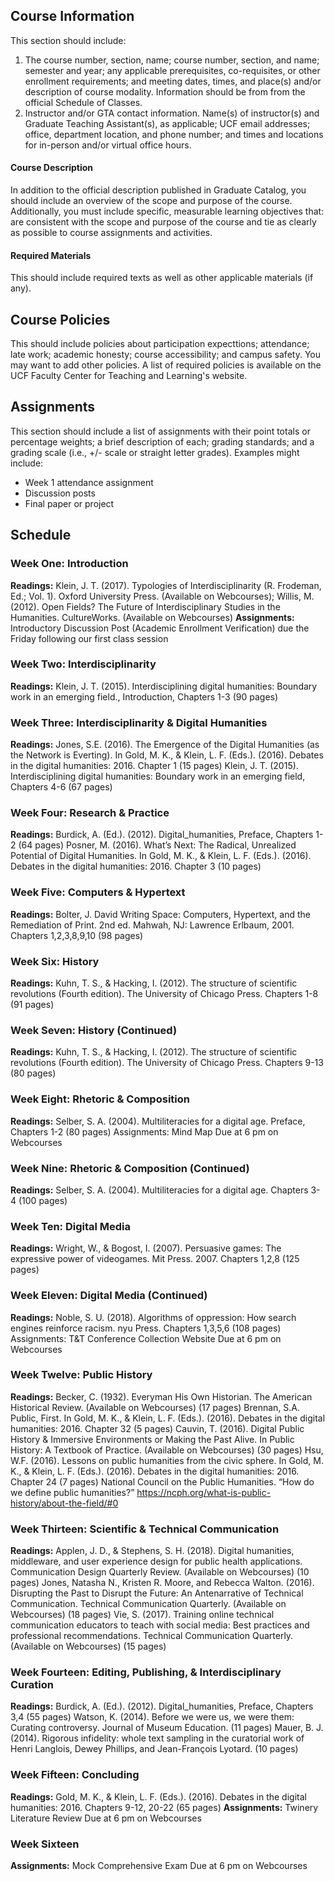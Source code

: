 ## Course Information
This section should include: 
1) The course number, section, name; course number, section, and name; semester and year; any applicable prerequisites, co-requisites, or other enrollment requirements; and meeting dates, times, and place(s) and/or description of course modality. Information should be from from the official Schedule of Classes.
2) Instructor and/or GTA contact information. Name(s) of instructor(s) and Graduate Teaching Assistant(s), as applicable; UCF email addresses; office, department location, and phone number; and times and locations for in-person and/or virtual office hours.
#### Course Description
In addition to the official description published in Graduate Catalog, you should include an overview of the scope and purpose of the course. Additionally, you must include specific, measurable learning objectives that: are consistent with the scope and purpose of the course and tie as clearly as possible to course assignments and activities.
#### Required Materials
This should include required texts as well as other applicable materials (if any).
## Course Policies
This should include policies about participation expecttions; attendance; late work; academic honesty; course accessibility; and campus safety. You may want to add other policies. A list of required policies is available on the UCF Faculty Center for Teaching and Learning's website.
## Assignments
This section should include a list of assignments with their point totals or percentage weights; a brief description of each; grading standards; and a grading scale (i.e., +/- scale or straight letter grades). Examples might include:
- Week 1 attendance assignment
- Discussion posts
- Final paper or project
## Schedule
### **Week One: Introduction** 
**Readings:** 
Klein, J. T. (2017). Typologies of Interdisciplinarity (R. Frodeman, Ed.; Vol. 1). Oxford University Press. (Available on Webcourses); 
Willis, M. (2012). Open Fields? The Future of Interdisciplinary Studies in the Humanities. CultureWorks. (Available on Webcourses)
**Assignments:** 
Introductory Discussion Post (Academic Enrollment Verification) due the Friday following our first class session
 
### Week Two: Interdisciplinarity 
**Readings:** 
Klein, J. T. (2015). Interdisciplining digital humanities: Boundary work in an emerging field., Introduction, Chapters 1-3 (90 pages)
 
### Week Three: Interdisciplinarity & Digital Humanities
**Readings:** 
Jones, S.E. (2016).  The Emergence of the Digital Humanities (as the Network is Everting). In Gold, M. K., & Klein, L. F. (Eds.). (2016). Debates in the digital humanities: 2016. Chapter 1 (15 pages) 
Klein, J. T. (2015). Interdisciplining digital humanities: Boundary work in an emerging field, Chapters 4-6 (67 pages)
 
### Week Four: Research & Practice
**Readings:** 
Burdick, A. (Ed.). (2012). Digital_humanities, Preface, Chapters 1-2 (64 pages)
Posner, M. (2016).  What’s Next: The Radical, Unrealized Potential of Digital Humanities. In Gold, M. K., & Klein, L. F. (Eds.). (2016). Debates in the digital humanities: 2016. Chapter 3 (10 pages)
 
### Week Five: Computers & Hypertext
**Readings:**
Bolter, J. David Writing Space: Computers, Hypertext, and the Remediation of Print. 2nd ed. Mahwah, NJ: Lawrence Erlbaum, 2001. Chapters 1,2,3,8,9,10 (98 pages)
 
### Week Six: History
**Readings:**
Kuhn, T. S., & Hacking, I. (2012). The structure of scientific revolutions (Fourth edition). The University of Chicago Press. Chapters 1-8 (91 pages)
 
### Week Seven: History (Continued) 
**Readings:**
Kuhn, T. S., & Hacking, I. (2012). The structure of scientific revolutions (Fourth edition). The University of Chicago Press. Chapters 9-13 (80 pages)
 
### Week Eight: Rhetoric & Composition
**Readings:** 
Selber, S. A. (2004). Multiliteracies for a digital age. Preface, Chapters 1-2 (80 pages)
Assignments: Mind Map Due at 6 pm on Webcourses
 
### Week Nine: Rhetoric & Composition (Continued)
**Readings:** 
Selber, S. A. (2004). Multiliteracies for a digital age. Chapters 3-4 (100 pages)
 
### Week Ten: Digital Media 
**Readings:** 
Wright, W., & Bogost, I. (2007). Persuasive games: The expressive power of videogames. Mit Press. 2007. Chapters 1,2,8 (125 pages)
 
### Week Eleven: Digital Media (Continued)
**Readings:**
Noble, S. U. (2018). Algorithms of oppression: How search engines reinforce racism. nyu Press. Chapters 1,3,5,6 (108 pages)
Assignments: T&T Conference Collection Website Due at 6 pm on Webcourses
 
### Week Twelve: Public History
**Readings:**
Becker, C. (1932). Everyman His Own Historian. The American Historical Review. (Available on Webcourses) (17 pages)
Brennan, S.A. Public, First. In Gold, M. K., & Klein, L. F. (Eds.). (2016). Debates in the digital humanities: 2016. Chapter 32 (5 pages)
Cauvin, T. (2016). Digital Public History & Immersive Environments or Making the Past Alive.  In Public History: A Textbook of Practice. (Available on Webcourses) (30 pages)
Hsu, W.F. (2016). Lessons on public humanities from the civic sphere.  In Gold, M. K., & Klein, L. F. (Eds.). (2016). Debates in the digital humanities: 2016.  Chapter 24 (7 pages)
National Council on the Public Humanities. “How do we define public humanities?” https://ncph.org/what-is-public-history/about-the-field/#0
 
### Week Thirteen: Scientific & Technical Communication 
**Readings:**
Applen, J. D., & Stephens, S. H. (2018). Digital humanities, middleware, and user experience design for public health applications. Communication Design Quarterly Review. (Available on Webcourses) (10 pages)
Jones, Natasha N., Kristen R. Moore, and Rebecca Walton. (2016). Disrupting the Past to Disrupt the Future: An Antenarrative of Technical Communication. Technical Communication Quarterly. (Available on Webcourses) (18 pages)
Vie, S. (2017). Training online technical communication educators to teach with social media: Best practices and professional recommendations. Technical Communication Quarterly. (Available on Webcourses) (15 pages)
 
### Week Fourteen: Editing, Publishing, & Interdisciplinary Curation
**Readings:**
Burdick, A. (Ed.). (2012). Digital_humanities, Preface, Chapters 3,4 (55 pages)
Watson, K. (2014). Before we were us, we were them: Curating controversy. Journal of Museum Education. (11 pages)
Mauer, B. J. (2014). Rigorous infidelity: whole text sampling in the curatorial work of Henri Langlois, Dewey Phillips, and Jean-François Lyotard. (10 pages)
 
### Week Fifteen: Concluding  
**Readings:**
Gold, M. K., & Klein, L. F. (Eds.). (2016). Debates in the digital humanities: 2016. Chapters 9-12, 20-22 (65 pages)
**Assignments:** 
Twinery Literature Review Due at 6 pm on Webcourses
 
### Week Sixteen
**Assignments:** 
Mock Comprehensive Exam Due at 6 pm on Webcourses
